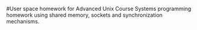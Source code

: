 #User space homework for Advanced Unix Course
Systems programming homework using shared memory, sockets and synchronization mechanisms.

